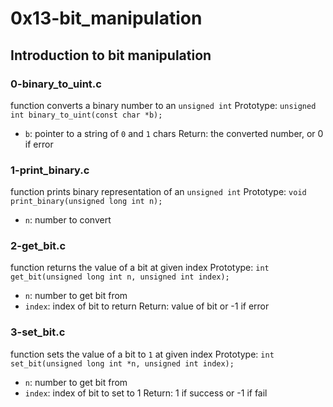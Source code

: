 # 0x13-bit_manipulation

## Introduction to bit manipulation
### 0-binary_to_uint.c
function converts a binary number to an `unsigned int`
Prototype: `unsigned int binary_to_uint(const char *b);`
* `b`: pointer to a string of `0` and `1` chars
Return: the converted number, or 0 if error

### 1-print_binary.c
function prints binary representation of an `unsigned int`
Prototype: `void print_binary(unsigned long int n);`
* `n`: number to convert

### 2-get_bit.c
function returns the value of a bit at given index
Prototype: `int get_bit(unsigned long int n, unsigned int index);`
* `n`: number to get bit from
* `index`: index of bit to return
Return: value of bit or -1 if error

### 3-set_bit.c
function sets the value of a bit to `1` at given index
Prototype: `int set_bit(unsigned long int *n, unsigned int index);`
* `n`: number to get bit from
* `index`: index of bit to set to 1
Return: 1 if success or -1 if fail

